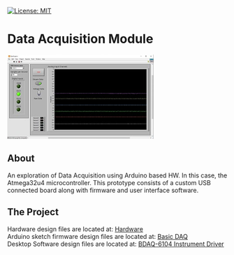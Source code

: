 [![License: MIT](https://img.shields.io/github/license/mashape/apistatus.svg)](https://github.com/tobozo/M5Stack-SD-Updater/blob/master/LICENSE)

# Data Acquisition Module

![DAQ_Module](Documentation/TestPanelSmall.jpg)

## About
An exploration of Data Acquisition using Arduino based HW. In this case, the Atmega32u4 microcontroller.
This prototype consists of a custom USB connected board along with firmware and user interface software.

## The Project

Hardware design files are located at: [Hardware](/Hardware)
<br />
Arduino sketch firmware design files are located at: [Basic DAQ](/Software/Embedded/Arduino/DAQ%20Module/Basic%20DAQ)
<br />
Desktop Software design files are located at:  [BDAQ-6104 Instrument Driver](/Software/LabView/BDAQ-6104%20Instrument%20Driver)

